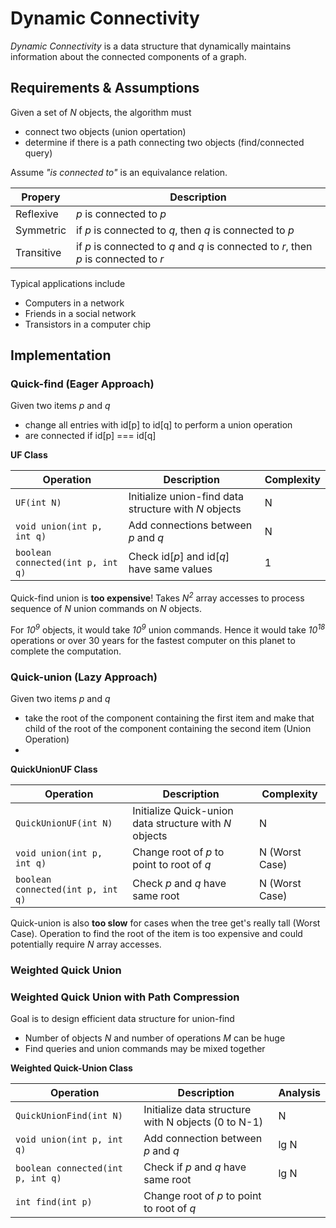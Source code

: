 # Dynamic Connectivity

*Dynamic Connectivity* is a data structure that dynamically maintains information about the connected components of a graph.

## Requirements & Assumptions
Given a set of *N* objects, the algorithm must

* connect two objects (union opertation)
* determine if there is a path connecting two objects (find/connected query)

Assume *"is connected to"* is an equivalance relation.

| Propery    | Description |
| ---------- | ----------- |
| Reflexive  | _p_ is connected to _p_ |
| Symmetric  | if _p_ is connected to _q_, then _q_ is connected to _p_ |
| Transitive | if _p_ is connected to _q_ and _q_ is connected to _r_, then _p_ is connected to _r_ |


Typical applications include

* Computers in a network
* Friends in a social network
* Transistors in a computer chip


## Implementation


### Quick-find (Eager Approach)


Given two items _p_ and _q_
* change all entries with id[p] to id[q] to perform a union operation
* are connected if id[p] === id[q]


**UF Class**

| Operation | Description | Complexity |
| ----------| ----------- | ---------- |
| `UF(int N)` | Initialize union-find data structure with *N* objects | N |
| `void union(int p, int q)` | Add connections between _p_ and _q_ | N |
| `boolean connected(int p, int q)` | Check id[_p_] and id[_q_] have same values | 1 |

Quick-find union is **too expensive**! Takes *N<sup>2</sup>* array accesses to process sequence of *N* union commands 
on *N* objects. 

For *10<sup>9</sup>* objects, it would take *10<sup>9</sup>* union commands. Hence it would take
*10<sup>18</sup>* operations or over 30 years for the fastest computer on this planet to complete the computation.


### Quick-union (Lazy Approach)

Given two items _p_ and _q_
* take the root of the component containing the first item and make that child of the root of the component containing
the second item (Union Operation)
* 

**QuickUnionUF Class**

| Operation | Description | Complexity |
| ----------| ----------- | ---------- |
| `QuickUnionUF(int N)` | Initialize Quick-union data structure with *N* objects | N |
| `void union(int p, int q)` | Change root of _p_ to point to root of _q_ | N (Worst Case) |
| `boolean connected(int p, int q)` | Check _p_ and _q_ have same root | N (Worst Case) |

Quick-union is also **too slow** for cases when the tree get's really tall (Worst Case). Operation to find the root of
the item is too expensive and could potentially require _N_ array accesses.

### Weighted Quick Union

### Weighted Quick Union with Path Compression






Goal is to design efficient data structure for union-find

* Number of objects _N_ and number of operations _M_ can be huge
* Find queries and union commands may be mixed together



**Weighted Quick-Union Class**

| Operation                         |  Description                                                    | Analysis |
| --------------------------------- | --------------------------------------------------------------- | -------- |
| `QuickUnionFind(int N)`           |  Initialize data structure with N objects (0 to N-1)            | N        |
| `void union(int p, int q)`        |  Add connection between _p_ and _q_                             | lg N     |
| `boolean connected(int p, int q)` |  Check if _p_ and _q_ have same root                            | lg N     |
| `int find(int p)`                 |  Change root of _p_ to point to root of _q_                     | |


